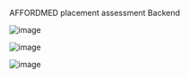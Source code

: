 AFFORDMED  placement assessment 
Backend 



![image](https://github.com/user-attachments/assets/3b508679-3d23-466c-9511-eff458bdec4b)

![image](https://github.com/user-attachments/assets/9987df28-fb50-4771-a043-c4e3330267e5)

![image](https://github.com/user-attachments/assets/2ce6d66b-e52e-47ea-b97b-b3c6a5c31bba)

